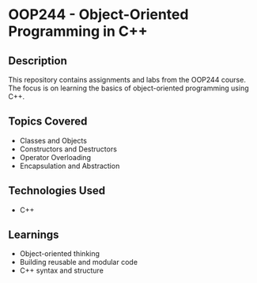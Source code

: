 # OOP244 - Object-Oriented Programming in C++

## Description
This repository contains assignments and labs from the OOP244 course. The focus is on learning the basics of object-oriented programming using C++.

## Topics Covered
- Classes and Objects
- Constructors and Destructors
- Operator Overloading
- Encapsulation and Abstraction

## Technologies Used
- C++

## Learnings
- Object-oriented thinking
- Building reusable and modular code
- C++ syntax and structure
